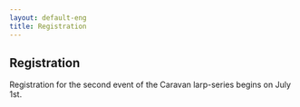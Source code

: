 ```yaml
---
layout: default-eng
title: Registration
---
```

## Registration

Registration for the second event of the Caravan larp-series begins on July 1st.
